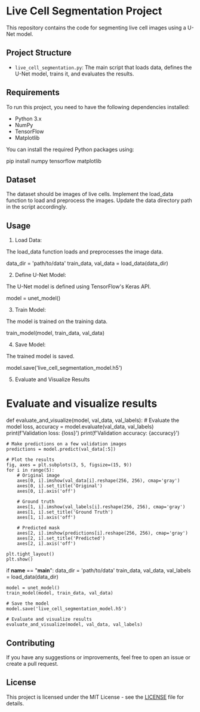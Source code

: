 # Live Cell Segmentation Project

This repository contains the code for segmenting live cell images using a U-Net model.

## Project Structure

- `live_cell_segmentation.py`: The main script that loads data, defines the U-Net model, trains it, and evaluates the results.

## Requirements

To run this project, you need to have the following dependencies installed:

- Python 3.x
- NumPy
- TensorFlow
- Matplotlib

You can install the required Python packages using:

pip install numpy tensorflow matplotlib

## Dataset
The dataset should be images of live cells. Implement the load_data function to load and preprocess the images. Update the data directory path in the script accordingly.

## Usage
1. Load Data:

The load_data function loads and preprocesses the image data.

data_dir = 'path/to/data'
train_data, val_data = load_data(data_dir)

2. Define U-Net Model:

The U-Net model is defined using TensorFlow's Keras API.

model = unet_model()

3. Train Model:

The model is trained on the training data.

train_model(model, train_data, val_data)

4. Save Model:

The trained model is saved.

model.save('live_cell_segmentation_model.h5')

5. Evaluate and Visualize Results

# Evaluate and visualize results

def evaluate_and_visualize(model, val_data, val_labels):
    # Evaluate the model
    loss, accuracy = model.evaluate(val_data, val_labels)
    print(f'Validation loss: {loss}')
    print(f'Validation accuracy: {accuracy}')

    # Make predictions on a few validation images
    predictions = model.predict(val_data[:5])

    # Plot the results
    fig, axes = plt.subplots(3, 5, figsize=(15, 9))
    for i in range(5):
        # Original image
        axes[0, i].imshow(val_data[i].reshape(256, 256), cmap='gray')
        axes[0, i].set_title('Original')
        axes[0, i].axis('off')

        # Ground truth
        axes[1, i].imshow(val_labels[i].reshape(256, 256), cmap='gray')
        axes[1, i].set_title('Ground Truth')
        axes[1, i].axis('off')

        # Predicted mask
        axes[2, i].imshow(predictions[i].reshape(256, 256), cmap='gray')
        axes[2, i].set_title('Predicted')
        axes[2, i].axis('off')

    plt.tight_layout()
    plt.show()

if __name__ == "__main__":
    data_dir = 'path/to/data'
    train_data, val_data, val_labels = load_data(data_dir)
    
    model = unet_model()
    train_model(model, train_data, val_data)

    # Save the model
    model.save('live_cell_segmentation_model.h5')

    # Evaluate and visualize results
    evaluate_and_visualize(model, val_data, val_labels)
    
## Contributing
If you have any suggestions or improvements, feel free to open an issue or create a pull request.

## License
This project is licensed under the MIT License - see the [LICENSE](https://github.com/JaCar-868/Live-Cell-Segmentation/blob/main/LICENSE) file for details.

